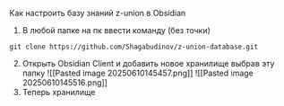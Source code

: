 Как настроить базу знаний z-union в Obsidian
1. В любой папке на пк ввести команду (без точки)
```
git clone https://github.com/Shagabudinov/z-union-database.git
```
2. Открыть Obsidian Client и добавить новое хранилище выбрав эту папку
![[Pasted image 20250610145457.png]]
![[Pasted image 20250610145516.png]]
3. Теперь хранилище 